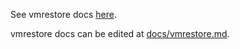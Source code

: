 See vmrestore docs [here](https://docs.victoriametrics.com/victoriametrics/vmrestore/).

vmrestore docs can be edited at [docs/vmrestore.md](https://github.com/VictoriaMetrics/VictoriaMetrics/blob/master/docs/victoriametrics/vmrestore.md).

